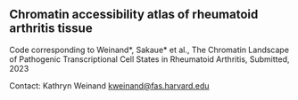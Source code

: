 ## Chromatin accessibility atlas of rheumatoid arthritis tissue

Code corresponding to Weinand*, Sakaue* et al., The Chromatin Landscape of Pathogenic Transcriptional Cell States in Rheumatoid Arthritis, Submitted, 2023

Contact: Kathryn Weinand kweinand@fas.harvard.edu 
